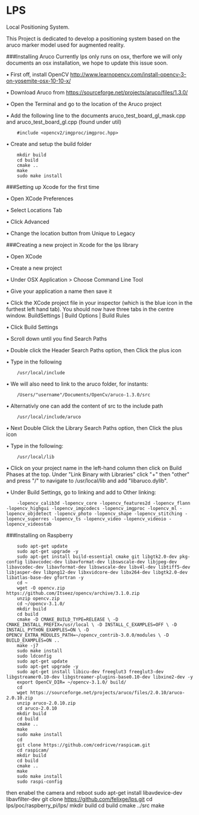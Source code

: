 # LPS
Local Positioning System.

This Project is dedicated to develop a positioning system based on the aruco marker model used for augmented reality.

###Installing Aruco
Currently lps only runs on osx, therfore we will only documents an osx installation, we hope to update this issue soon.

•	First off, install OpenCV 
	http://www.learnopencv.com/install-opencv-3-on-yosemite-osx-10-10-x/

•	Download Aruco from 
	https://sourceforge.net/projects/aruco/files/1.3.0/

•	Open the Terminal and go to the location of the Aruco project

•	Add the following line to the documents aruco_test_board_gl_mask.cpp and aruco_test_board_gl.cpp (found under util)
	
		#include <opencv2/imgproc/imgproc.hpp>
	
•	Create and setup the build folder
	
		mkdir build
		cd build
		cmake ..
		make
		sudo make install

###Setting up Xcode for the first time

•	Open XCode Preferences 

•	Select Locations Tab 

•	Click Advanced 

• Change the location button from Unique to Legacy

###Creating a new project in Xcode for the lps library

•	Open XCode 

•	Create a new project 

•	Under OSX Application > Choose Command Line Tool 

•	Give your application a name then save it

•	Click the XCode project file in your inspector (which is the blue icon in the furthest left
hand tab). You should now have three tabs in the centre window. BuildSettings | Build Options | Build Rules 

•	Click Build Settings 

•	Scroll down until you find Search Paths 

•	Double click the Header Search Paths option, then Click the plus icon 

•	Type in the following 

		/usr/local/include

•	We will also need to link to the aruco folder, for instants: 

		/Users/"username"/Documents/OpenCv/aruco-1.3.0/src

•	Alternativly one can add the content of src to the include path 
	
		/usr/local/include/aruco
	
•	Next Double Click the Library Search Paths option, then Click the plus icon 

•	Type in the following: 

		/usr/local/lib 

•	Click on your project name in the left-hand column then click on Build Phases at the top. Under "Link Binary with Libraries" click "+" then "other" and press "/" to navigate to /usr/local/lib and add "libaruco.dylib".

•	Under Build Settings, go to linking and add to Other linking:

		-lopencv_calib3d -lopencv_core -lopencv_features2d -lopencv_flann -lopencv_highgui -lopencv_imgcodecs -lopencv_imgproc -lopencv_ml -lopencv_objdetect -lopencv_photo -lopencv_shape -lopencv_stitching -lopencv_superres -lopencv_ts -lopencv_video -lopencv_videoio -lopencv_videostab

###Installing on Raspberry

		sudo apt-get update
		sudo apt-get upgrade -y
		sudo apt-get install build-essential cmake git libgtk2.0-dev pkg-config libavcodec-dev libavformat-dev libswscale-dev libjpeg-dev libavcodec-dev libavformat-dev libswscale-dev libv4l-dev libtiff5-dev libjasper-dev libpng12-dev libxvidcore-dev libx264-dev libgtk2.0-dev libatlas-base-dev gfortran -y
		cd ~
		wget -O opencv.zip https://github.com/Itseez/opencv/archive/3.1.0.zip
		unzip opencv.zip
		cd ~/opencv-3.1.0/
		mkdir build
		cd build
		cmake -D CMAKE_BUILD_TYPE=RELEASE \ -D CMAKE_INSTALL_PREFIX=/usr/local \ -D INSTALL_C_EXAMPLES=OFF \ -D INSTALL_PYTHON_EXAMPLES=ON \ -D OPENCV_EXTRA_MODULES_PATH=~/opencv_contrib-3.0.0/modules \ -D BUILD_EXAMPLES=ON ..
		make -j7
		sudo make install
		sudo ldconfig
		sudo apt-get update
		sudo apt-get upgrade -y
		sudo apt-get install libicu-dev freeglut3 freeglut3-dev libgstreamer0.10-dev libgstreamer-plugins-base0.10-dev libxine2-dev -y
		export OpenCV_DIR= ~/opencv-3.1.0/ build/
		cd
		wget https://sourceforge.net/projects/aruco/files/2.0.10/aruco-2.0.10.zip
		unzip aruco-2.0.10.zip
		cd aruco-2.0.10
		mkdir build
		cd build
		cmake ..
		make
		sudo make install
		cd
		git clone https://github.com/cedricve/raspicam.git
		cd raspicam/
		mkdir build
		cd build 
		cmake ..
		make
		sudo make install
		sudo raspi-config
then enabel the camera and reboot
		sudo apt-get install libavdevice-dev libavfilter-dev
		git clone https://github.com/felixge/lps.git
		cd lps/poc/raspberry_pi/lps/
		mkdir build
		cd build
		cmake ../src
		make
	
